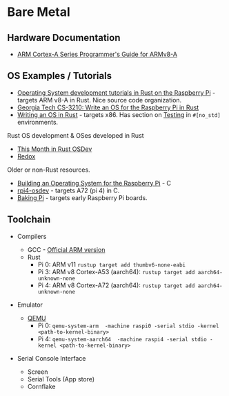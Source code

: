 # Bare Metal

## Hardware Documentation

* [ARM Cortex-A Series Programmer's Guide for ARMv8-A](https://developer.arm.com/documentation/den0024/a/Preface)

## OS Examples / Tutorials

* [Operating System development tutorials in Rust on the Raspberry Pi](https://github.com/rust-embedded/rust-raspberrypi-OS-tutorials) - targets ARM v8-A in Rust. Nice source code organization.
* [Georgia Tech CS-3210: Write an OS for the Raspberry Pi in Rust](https://tc.gts3.org/cs3210/2020/spring/lab.html)
* [Writing an OS in Rust](https://os.phil-opp.com) - targets x86. Has section on [Testing](https://os.phil-opp.com/testing/) in `#[no_std]` environments.

Rust OS development & OSes developed in Rust

* [This Month in Rust OSDev](https://rust-osdev.com)
* [Redox](https://www.redox-os.org)

Older or non-Rust resources.

* [Building an Operating System for the Raspberry Pi](https://jsandler18.github.io) - C
* [rpi4-osdev](https://isometimes.github.io/rpi4-osdev/part1-bootstrapping/) - targets A72 (pi 4) in C.
* [Baking Pi](https://www.cl.cam.ac.uk/projects/raspberrypi/tutorials/os/) - targets early Raspberry Pi boards.

## Toolchain

* Compilers
  - GCC - [Official ARM version]()
  - Rust
    - Pi 0: ARM v11 `rustup target add thumbv6-none-eabi`
    - Pi 3: ARM v8 Cortex-A53 (aarch64): `rustup target add aarch64-unknown-none`
    - Pi 4: ARM v8 Cortex-A72 (aarch64): `rustup target add aarch64-unknown-none` 
  
* Emulator
  - [QEMU](https://www.qemu.org)
    - Pi 0: `qemu-system-arm  -machine raspi0 -serial stdio -kernel <path-to-kernel-binary>`
    - Pi 4: `qemu-system-aarch64  -machine raspi4 -serial stdio -kernel <path-to-kernel-binary>`

* Serial Console Interface
  - Screen
  - Serial Tools (App store)
  - Cornflake
